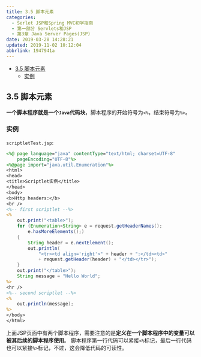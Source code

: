 ```yaml
---
title: 3.5 脚本元素
categories: 
  - Serlet JSP和Spring MVC初学指南
  - 第一部分 Servlets和JSP
  - 第3章 Java Server Pages(JSP)
date: 2019-03-28 14:28:21
updated: 2019-11-02 10:12:04
abbrlink: 1947941a
---
```

<div id='my_toc'>

- [3.5 脚本元素](/JavaReadingNotes/1947941a/#3-5-脚本元素)
    - [实例](/JavaReadingNotes/1947941a/#实例)

</div>
<!--more-->
<script>if (navigator.platform.toLowerCase() == 'win32'){document.getElementById('my_toc').style.display = 'none';}</script>

<!--end-->
## 3.5 脚本元素 ##
**一个脚本程序就是一个`Java`代码块**，脚本程序的开始符号为`<%`，结束符号为`%>`。
### 实例 ###
`scriptletTest.jsp`:
```jsp
<%@ page language="java" contentType="text/html; charset=UTF-8"
	pageEncoding="UTF-8"%>
<%@page import="java.util.Enumeration"%>
<html>
<head>
<title>Scriptlet实例</title>
</head>
<body>
<b>Http headers:</b>
<br />
<%-- first scriptlet --%>
<%
	out.print("<table>");
	for (Enumeration<String> e = request.getHeaderNames();
		e.hasMoreElements();) 
	{
		String header = e.nextElement();
		out.println(
			"<tr><td align='right'>" + header + ":</td><td>"
			+ request.getHeader(header) + "</td></tr>");
	}
	out.print("</table>");
	String message = "Hello World";
%>
<hr />
<%-- second scriptlet --%>
<%
	out.println(message);
%>
</body>
</html>
```
上面JSP页面中有两个脚本程序，需要注意的是**定义在一个脚本程序中的变量可以被其后续的脚本程序使用**。
脚本程序第一行代码可以紧接`<%`标记，最后一行代码也可以紧接`%>`标记，不过，这会降低代码的可读性。
